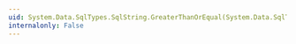 ```yaml
---
uid: System.Data.SqlTypes.SqlString.GreaterThanOrEqual(System.Data.SqlTypes.SqlString,System.Data.SqlTypes.SqlString)
internalonly: False
---
```

